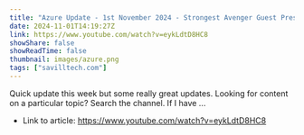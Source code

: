 ```yaml
---
title: "Azure Update - 1st November 2024 - Strongest Avenger Guest Presenter"
date: 2024-11-01T14:19:27Z
link: https://www.youtube.com/watch?v=eykLdtD8HC8
showShare: false
showReadTime: false
thumbnail: images/azure.png
tags: ["savilltech.com"]
---
```

Quick update this week but some really great updates. Looking for content on a particular topic? Search the channel. If I have ...

- Link to article: https://www.youtube.com/watch?v=eykLdtD8HC8